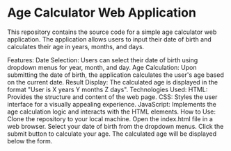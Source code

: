 # Age Calculator Web Application
 This repository contains the source code for a simple age calculator web application. The application allows users to input their date of birth and calculates their age in years, months, and days.

Features:
Date Selection: Users can select their date of birth using dropdown menus for year, month, and day.
Age Calculation: Upon submitting the date of birth, the application calculates the user's age based on the current date.
Result Display: The calculated age is displayed in the format "User is X years Y months Z days".
Technologies Used:
HTML: Provides the structure and content of the web page.
CSS: Styles the user interface for a visually appealing experience.
JavaScript: Implements the age calculation logic and interacts with the HTML elements.
How to Use:
Clone the repository to your local machine.
Open the index.html file in a web browser.
Select your date of birth from the dropdown menus.
Click the submit button to calculate your age.
The calculated age will be displayed below the form.
